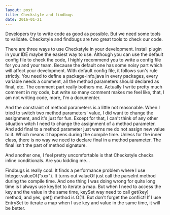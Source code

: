 ```yaml
---
layout: post
title: Checkstyle and findbugs
date: 2016-01-21
---
```


Developers try to write code as good as possible. But we need some tools to validate. Checkstyle and findbugs are two great tools to check our code.

There are three ways to use Checkstyle in your development. Install plugin in your IDE maybe the easiest way to use. Although you can use the default config file to check the code, I highly recommend you to write a config file for you and your team. Because the default one has some noisy part which will affect your development. With default config file, it follows sun's rule strictly. You need to define a package-info.java in every packages, every variable needs a comment, all the method parameters should declared as final, etc. The comment part really bothers me. Actually I write pretty much comment in my code, but write so many comment makes me feel like, that, I am not writing code, more, I'm a documenter. 

And the constraint of method parameters is a little not reasonable. When I tried to switch two method parameters' value, I did want to change the assignment, and it's just for fun. Except for that, I can't think of any other situation witch I need to change the assignment of a method parameter. And add final to a method parameter just warns me do not assign new value to it. Which means it happens during the compile time. Unless for the inner class, there is no way we need to declare final in a method parameter. The final isn't the part of method signature.

And another one, I feel pretty uncomfortable is that Checkstyle checks inline conditionals. Are you kidding me...

Findbugs is really cool. It finds a performance problem where I use Integer.valueOf("xxx"). It turns out valueOf just call the parseInt method during the compile time. And one thing I was doing wrong for quite long time is I always use keySet to iterate a map. But when I need to access the key and the value in the same time, keySet way need to call get(key) method, and yes, get() method is O(1). But don't forget the conflict! If I use EntrySet to iterate a map when I use key and value in the same time, it will be better.


